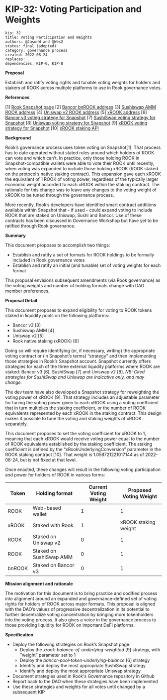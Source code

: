 # KIP-32: Voting Participation and Weights

```
kip: 32
title: Voting Participation and Weights
authors: @JasonW and @Wes2
status: final (adopted)
category: governance process
created: 2022-08-24
replaces: 
dependencies: KIP-0, KIP-8
```
**Proposal**

Establish and ratify voting rights and tunable voting weights for holders and stakers of ROOK across multiple platforms to use in Rook governance votes. 

**References** 

[1] [Rook Snapshot page](https://snapshot.org/#/rook.eth)
[2] [Bancor bnROOK address](https://etherscan.io/address/0xE4BeCD393eD7cfDEEf9F513A3fE6BbAAc923caA9)
[3] [Sushiswap AMM ROOK address](https://etherscan.io/address/0xf13eef1c6485348b9c9fa0d5df2d89accc5b0147)
[4] [Uniswap v2 ROOK address](https://etherscan.io/address/0x70ec2fa6eccf4010eaf572d1c1a7bcbc72dec983)
[5] [xROOK address](https://etherscan.io/address/0x8aC32F0a635a0896a8428A9c31fBf1AB06ecf489)
[6] [Bancor v3 voting strategy for Snapshot](https://github.com/snapshot-labs/snapshot-strategies/tree/master/src/strategies/bancor-pool-token-underlying-balance) 
[7] [SushiSwap voting strategy for Snapshot](https://github.com/snapshot-labs/snapshot-strategies/tree/master/src/strategies/sushiswap) 
[8] [Uniswap voting strategy for Snapshot](https://github.com/snapshot-labs/snapshot-strategies/tree/master/src/strategies/uniswap)
[9] [xROOK voting strategy for Snapshot](https://github.com/snapshot-labs/snapshot-strategies/tree/master/src/strategies/xrook-balance-of-underlying-weighted)
[10] [xROOK staking API](https://api.rook.fi/api/v1/staking)

**Background** 

Rook’s governance process uses token voting on Snapshot[1]. That process has to date operated without stated rules around which holders of ROOK can vote and which can’t. In practice, only those holding ROOK in Snapshot-compatible wallets were able to vote their ROOK until recently, when voting was expanded to include those holding xROOK (ROOK staked on the protocol’s native staking contract). This expansion gave each xROOK the equivalent of 1 ROOK of voting power, regardless of the typically larger economic weight accorded to each xROOK within the staking contract. The rationale for this change was to leave any changes to the voting weight of xROOK to be tuned through the governance process. 

More recently, Rook’s developers have identified smart contract additions available within Snapshot that - if used - could expand voting to include ROOK that are staked on Uniswap, Sushi and Bancor. Use of these contracts has been discussed in Governance Workshop but have yet to be ratified through Rook governance. 

**Summary**

This document proposes to accomplish two things: 

- Establish and ratify a set of formats for ROOK holdings to be formally included in Rook governance votes
- Establish and ratify an initial (and tunable) set of voting weights for each format

This proposal envisions subsequent amendments (via Rook governance) as the voting weights and number of holding formats change with DAO member preferences. 

**Proposal Detail**

This document proposes to expand eligibility for voting to ROOK tokens staked in liquidity pools on the following platforms: 

- Bancor v3 [3]
- Sushiswap AMM [4]
- Uniswap v2 [5]
- Rook native staking (xROOK) [6]

Doing so will require identifying (or, if necessary, writing) the appropriate voting contract or (in Snapshot’s terms) “strategy” and then implementing those strategies in Rook’s Snapshot account. Snapshot currently offers strategies for each of the three external liquidity platforms where ROOK are staked: Bancor v3 [6], SushiSwap [7] and Uniswap v2 [8]. *NB: Cited strategies for SushiSwap and Uniswap are indicative only, and may change.* 

The dev team have also developed a Snapshot strategy for reweighting the voting power of xROOK [9]. That strategy includes an adjustable parameter for tuning the voting power given to each xROOK using a voting coefficient that in turn multiplies the staking coefficient, or the number of ROOK equivalents represented by each xROOK in the staking contract. This design makes it possible to tune the voting and staking weights of xROOK separately. 

This document proposes to set the voting coefficient for xROOK to 1, meaning that each xROOK would receive voting power equal to the number of ROOK equivalents established by the staking coefficient. The staking coefficient is defined by the “xRookUnderlyingConversion” parameter in the ROOK staking contract [10]. That weight is 1.058721221017144 as of 2022-08-24, but is not fixed at that level. 

Once enacted, these changes will result in the following voting participation and power for holders of ROOK in various forms: 

| Token | Holding format | Current Voting Weight | Proposed Voting Weight |
| --- | --- | --- | --- |
| ROOK | Web-based wallet | 1 | 1 |
| xROOK | Staked with Rook | 1 | xROOK staking weight |
| ROOK | Staked on Uniswap v2 | 0 | 1 |
| ROOK | Staked on SushiSwap AMM  | 0 | 1 |
| bnROOK | Staked on Bancor v3 | 0 | 1 |

**Mission alignment and rationale**

The motivation for this document is to bring practice and codified process into alignment around an expanded and governance-defined set of voting rights for holders of ROOK across major formats. This proposal is aligned with the DAO’s values of progressive decentralization in its potential to further decentralize voting concentration by bringing more tokenholders into the voting process. It also gives a voice in the governance process to those providing liquidity for ROOK on important DeFi platforms. 

**Specification**

- Deploy the following strategies on Rook’s Snapshot page:
    - Deploy the *xrook-balance-of-underlying-weighted* [9] strategy, with ”weight” parameter set to 1
    - Deploy the *bancor-pool-token-underlying-balance* [6] strategy
    - Identify and deploy the most appropriate SushiSwap strategy
    - Identify and deploy the most appropriate Uniswap strategy
- Document strategies used in Rook's Governance repository in Github 
- Report back to the DAO when these strategies have been implemented
- Use these strategies and weights for all votes until changed by a subsequent KIP

